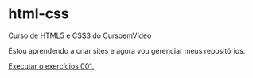 # html-css
 Curso de HTML5 e CSS3 do CursoemVídeo

 Estou aprendendo a criar sites e agora vou gerenciar meus repositórios.

<a href="https://sraraujo.github.io/html-css/exercicios/ex001/" target="_blank"> Executar o exercícios 001.</a>
